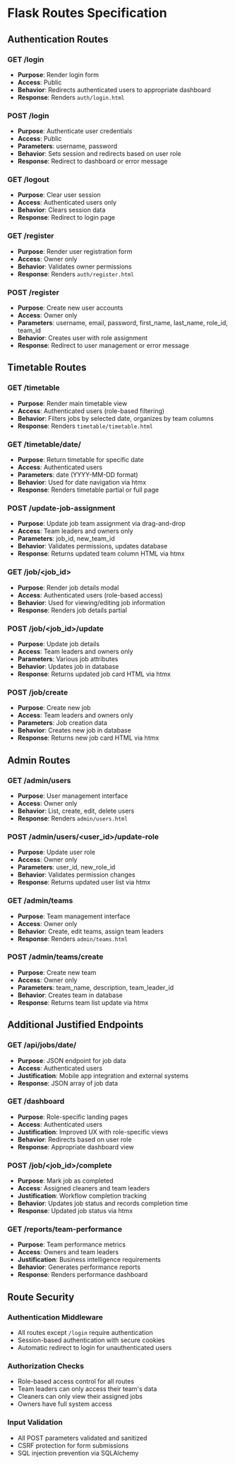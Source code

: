 # Flask Routes Specification

## Authentication Routes

### GET /login
- **Purpose**: Render login form
- **Access**: Public
- **Behavior**: Redirects authenticated users to appropriate dashboard
- **Response**: Renders `auth/login.html`

### POST /login
- **Purpose**: Authenticate user credentials
- **Access**: Public
- **Parameters**: username, password
- **Behavior**: Sets session and redirects based on user role
- **Response**: Redirect to dashboard or error message

### GET /logout
- **Purpose**: Clear user session
- **Access**: Authenticated users only
- **Behavior**: Clears session data
- **Response**: Redirect to login page

### GET /register
- **Purpose**: Render user registration form
- **Access**: Owner only
- **Behavior**: Validates owner permissions
- **Response**: Renders `auth/register.html`

### POST /register
- **Purpose**: Create new user accounts
- **Access**: Owner only
- **Parameters**: username, email, password, first_name, last_name, role_id, team_id
- **Behavior**: Creates user with role assignment
- **Response**: Redirect to user management or error message

## Timetable Routes

### GET /timetable
- **Purpose**: Render main timetable view
- **Access**: Authenticated users (role-based filtering)
- **Behavior**: Filters jobs by selected date, organizes by team columns
- **Response**: Renders `timetable/timetable.html`

### GET /timetable/date/<date>
- **Purpose**: Return timetable for specific date
- **Access**: Authenticated users
- **Parameters**: date (YYYY-MM-DD format)
- **Behavior**: Used for date navigation via htmx
- **Response**: Renders timetable partial or full page

### POST /update-job-assignment
- **Purpose**: Update job team assignment via drag-and-drop
- **Access**: Team leaders and owners only
- **Parameters**: job_id, new_team_id
- **Behavior**: Validates permissions, updates database
- **Response**: Returns updated team column HTML via htmx

### GET /job/<job_id>
- **Purpose**: Render job details modal
- **Access**: Authenticated users (role-based access)
- **Behavior**: Used for viewing/editing job information
- **Response**: Renders job details partial

### POST /job/<job_id>/update
- **Purpose**: Update job details
- **Access**: Team leaders and owners only
- **Parameters**: Various job attributes
- **Behavior**: Updates job in database
- **Response**: Returns updated job card HTML via htmx

### POST /job/create
- **Purpose**: Create new job
- **Access**: Team leaders and owners only
- **Parameters**: Job creation data
- **Behavior**: Creates new job in database
- **Response**: Returns new job card HTML via htmx

## Admin Routes

### GET /admin/users
- **Purpose**: User management interface
- **Access**: Owner only
- **Behavior**: List, create, edit, delete users
- **Response**: Renders `admin/users.html`

### POST /admin/users/<user_id>/update-role
- **Purpose**: Update user role
- **Access**: Owner only
- **Parameters**: user_id, new_role_id
- **Behavior**: Validates permission changes
- **Response**: Returns updated user list via htmx

### GET /admin/teams
- **Purpose**: Team management interface
- **Access**: Owner only
- **Behavior**: Create, edit teams, assign team leaders
- **Response**: Renders `admin/teams.html`

### POST /admin/teams/create
- **Purpose**: Create new team
- **Access**: Owner only
- **Parameters**: team_name, description, team_leader_id
- **Behavior**: Creates team in database
- **Response**: Returns team list update via htmx

## Additional Justified Endpoints

### GET /api/jobs/date/<date>
- **Purpose**: JSON endpoint for job data
- **Access**: Authenticated users
- **Justification**: Mobile app integration and external systems
- **Response**: JSON array of job data

### GET /dashboard
- **Purpose**: Role-specific landing pages
- **Access**: Authenticated users
- **Justification**: Improved UX with role-specific views
- **Behavior**: Redirects based on user role
- **Response**: Appropriate dashboard view

### POST /job/<job_id>/complete
- **Purpose**: Mark job as completed
- **Access**: Assigned cleaners and team leaders
- **Justification**: Workflow completion tracking
- **Behavior**: Updates job status and records completion time
- **Response**: Updated job status via htmx

### GET /reports/team-performance
- **Purpose**: Team performance metrics
- **Access**: Owners and team leaders
- **Justification**: Business intelligence requirements
- **Behavior**: Generates performance reports
- **Response**: Renders performance dashboard

## Route Security

### Authentication Middleware
- All routes except `/login` require authentication
- Session-based authentication with secure cookies
- Automatic redirect to login for unauthenticated users

### Authorization Checks
- Role-based access control for all routes
- Team leaders can only access their team's data
- Cleaners can only view their assigned jobs
- Owners have full system access

### Input Validation
- All POST parameters validated and sanitized
- CSRF protection for form submissions
- SQL injection prevention via SQLAlchemy